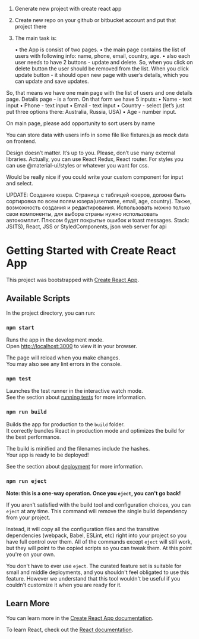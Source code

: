1.  Generate new project with create react app
2.  Create new repo on your github or bitbucket account and put that project there
3.  The main task is:

    • the App is consist of two pages.
    • the main page contains the list of users with following info: name, phone, email, country, age. 
    • also each user needs to have 2 buttons - update and delete. So, when you click on delete button the user should be removed from the list. When you click update button - it should open new page with user’s details, which you can update and save updates.

So, that means we have one main page with the list of users and one details page.
Details page - is a form. On that form we have 5 inputs:
    • Name - text input
    • Phone - text input
    • Email - text input
    • Country - select (let’s just put three options there: Australia, Russia, USA)
    • Age - number input.

On main page, please add opportunity to sort users by name

You can store data with users info in some file like fixtures.js as mock data on frontend. 

Design doesn’t matter. It’s up to you. Please, don’t use many external libraries. Actually, you can use React Redux, React router. For styles you can use @material-ui/styles or whatever you want for css. 

Would be really nice if you could write your custom component for input and select.

UPDATE: 
Создание юзера.
Страница с таблицей юзеров, должна быть сортировка по всем полям юзера(username, email, age, country). Также, возможность создания и редактирования. Использовать можно только свои компоненты, для выбора страны нужно использовать автокомплит. Плюсом будет покрытые ошибок и toast messages.
Stack: JS(TS), React, JSS or StyledComponents, json web server for api

# Getting Started with Create React App

This project was bootstrapped with [Create React App](https://github.com/facebook/create-react-app).

## Available Scripts

In the project directory, you can run:

### `npm start`

Runs the app in the development mode.\
Open [http://localhost:3000](http://localhost:3000) to view it in your browser.

The page will reload when you make changes.\
You may also see any lint errors in the console.

### `npm test`

Launches the test runner in the interactive watch mode.\
See the section about [running tests](https://facebook.github.io/create-react-app/docs/running-tests) for more information.

### `npm run build`

Builds the app for production to the `build` folder.\
It correctly bundles React in production mode and optimizes the build for the best performance.

The build is minified and the filenames include the hashes.\
Your app is ready to be deployed!

See the section about [deployment](https://facebook.github.io/create-react-app/docs/deployment) for more information.

### `npm run eject`

**Note: this is a one-way operation. Once you `eject`, you can't go back!**

If you aren't satisfied with the build tool and configuration choices, you can `eject` at any time. This command will remove the single build dependency from your project.

Instead, it will copy all the configuration files and the transitive dependencies (webpack, Babel, ESLint, etc) right into your project so you have full control over them. All of the commands except `eject` will still work, but they will point to the copied scripts so you can tweak them. At this point you're on your own.

You don't have to ever use `eject`. The curated feature set is suitable for small and middle deployments, and you shouldn't feel obligated to use this feature. However we understand that this tool wouldn't be useful if you couldn't customize it when you are ready for it.

## Learn More

You can learn more in the [Create React App documentation](https://facebook.github.io/create-react-app/docs/getting-started).

To learn React, check out the [React documentation](https://reactjs.org/).
